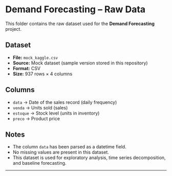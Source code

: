 # Demand Forecasting – Raw Data

This folder contains the raw dataset used for the **Demand Forecasting** project.

## Dataset
- **File:** `mock_kaggle.csv`  
- **Source:** Mock dataset (sample version stored in this repository)  
- **Format:** CSV  
- **Size:** 937 rows × 4 columns  

## Columns
- `data` → Date of the sales record (daily frequency)  
- `venda` → Units sold (sales)  
- `estoque` → Stock level (units in inventory)  
- `preco` → Product price  

## Notes
- The column `data` has been parsed as a datetime field.  
- No missing values are present in this dataset.  
- This dataset is used for exploratory analysis, time series decomposition, and baseline forecasting.  

---
